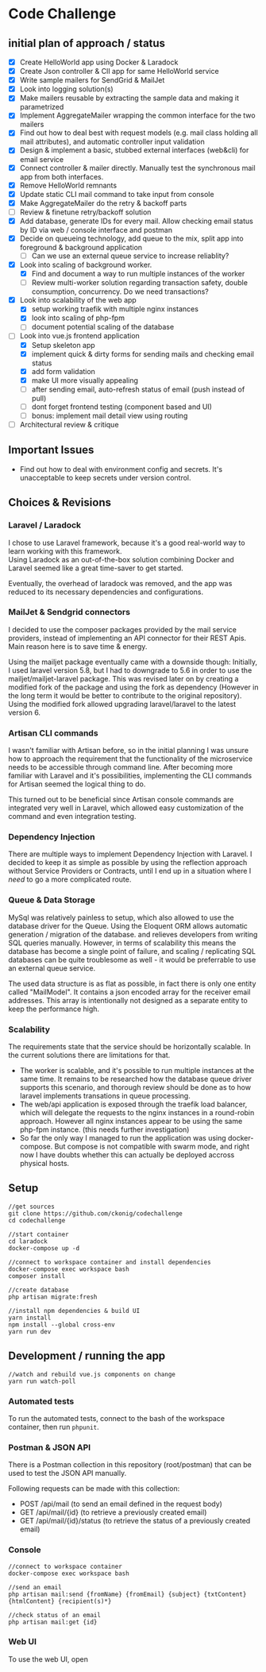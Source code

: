 # Code Challenge

## initial plan of approach / status

- [x] Create HelloWorld app using Docker & Laradock
- [x] Create Json controller & ClI app for same HelloWorld service
- [x] Write sample mailers for SendGrid & MailJet
- [x] Look into logging solution(s)
- [x] Make mailers reusable by extracting the sample data and making it parametrized
- [x] Implement AggregateMailer wrapping the common interface for the two mailers
- [x] Find out how to deal best with request models (e.g. mail class holding all mail attributes), and automatic controller input validation
- [x] Design & implement a basic, stubbed external interfaces (web&cli) for email service
- [x] Connect controller & mailer directly. Manually test the synchronous mail app from both interfaces.
- [x] Remove HelloWorld remnants
- [x] Update static CLI mail command to take input from console
- [x] Make AggregateMailer do the retry & backoff parts
- [ ] Review & finetune retry/backoff solution
- [x] Add database, generate IDs for every mail. Allow checking email status by ID via web / console interface and postman
- [x] Decide on queueing technology, add queue to the mix, split app into foreground & background application
  - [ ] Can we use an external queue service to increase reliablity?
- [x] Look into scaling of background worker.
  - [x] Find and document a way to run multiple instances of the worker
  - [ ] Review multi-worker solution regarding transaction safety, double consumption, concurrency. Do we need transactions?
- [x] Look into scalability of the web app
  - [x] setup working traefik with multiple nginx instances
  - [x] look into scaling of php-fpm
  - [ ] document potential scaling of the database
- [ ] Look into vue.js frontend application
  - [x] Setup skeleton app
  - [x] implement quick & dirty forms for sending mails and checking email status
  - [x] add form validation
  - [x] make UI more visually appealing
  - [ ] after sending email, auto-refresh status of email (push instead of pull)
  - [ ] dont forget frontend testing (component based and UI)
  - [ ] bonus: implement mail detail view using routing
- [ ] Architectural review & critique

## Important Issues

- Find out how to deal with environment config and secrets. It's unacceptable to keep secrets under version control.

## Choices & Revisions

### Laravel / Laradock

I chose to use Laravel framework, because it's a good real-world way to learn working with this framework.  
Using Laradock as an out-of-the-box solution combining Docker and Laravel seemed like a great time-saver to get started.

Eventually, the overhead of laradock was removed, and the app was reduced to its necessary dependencies and configurations.

### MailJet & Sendgrid connectors

I decided to use the composer packages provided by the mail service providers, instead of implementing an API connector for their REST Apis. Main reason here is to save time & energy.

Using the mailjet package eventually came with a downside though: Initially, I used laravel version 5.8, but I had to downgrade to 5.6 in order to use the mailjet/mailjet-laravel package. This was revised later on by creating a modified fork of the package and using the fork as dependency (However in the long term it would be better to contribute to the original repository). Using the modified fork allowed upgrading laravel/laravel to the latest version 6.

### Artisan CLI commands

I wasn't familiar with Artisan before, so in the initial planning I was unsure how to approach the requirement that the functionality of the microservice needs to be accessible through command line. After becoming more familiar with Laravel and it's possibilities, implementing the CLI commands for Artisan seemed the logical thing to do.

This turned out to be beneficial since Artisan console commands are integrated very well in Laravel, which allowed easy customization of the command and even integration testing.

### Dependency Injection

There are multiple ways to implement Dependency Injection with Laravel. I decided to keep it as simple as possible by using the reflection approach without Service Providers or Contracts, until I end up in a situation where I *need* to go a more complicated route.

### Queue & Data Storage

MySql was relatively painless to setup, which also allowed to use the database driver for the Queue. Using the Eloquent ORM allows automatic generation / migration of the database. and relieves developers from writing SQL queries manually. However, in terms of scalability this means the database has become a single point of failure, and scaling / replicating SQL databases can be quite troublesome as well - it would be preferrable to use an external queue service.

The used data structure is as flat as possible, in fact there is only one entity called "MailModel". It contains a json encoded array for the receiver email addresses. This array is intentionally not designed as a separate entity to keep the performance high.

### Scalability

The requirements state that the service should be horizontally scalable. In the current solutions there are limitations for that.

- The worker is scalable, and it's possible to run multiple instances at the same time. It remains to be researched how the database queue driver supports this scenario, and thorough review should be done as to how laravel implements transations in queue processing.
- The web/api application is exposed through the traefik load balancer, which will delegate the requests to the nginx instances in a round-robin approach. However all nginx instances appear to be using the same php-fpm instance. (this needs further investigation)
- So far the only way I managed to run the application was using docker-compose. But compose is not compatible with swarm mode, and right now I have doubts whether this can actually be deployed accross physical hosts.

## Setup

```cli
//get sources
git clone https://github.com/ckonig/codechallenge
cd codechallenge

//start container
cd laradock
docker-compose up -d

//connect to workspace container and install dependencies
docker-compose exec workspace bash
composer install

//create database
php artisan migrate:fresh

//install npm dependencies & build UI
yarn install
npm install --global cross-env
yarn run dev
```

## Development / running the app

```cli
//watch and rebuild vue.js components on change
yarn run watch-poll
```

### Automated tests

To run the automated tests, connect to the bash of the workspace container, then run ```phpunit```.

### Postman & JSON API

There is a Postman collection in this repository (root/postman) that can be used to test the JSON API manually.

Following requests can be made with this collection:

- POST /api/mail (to send an email defined in the request body)
- GET /api/mail/{id} (to retrieve a previously created email)
- GET /api/mail/{id}/status (to retrieve the status of a previously created email)

### Console

```cli
//connect to workspace container
docker-compose exec workspace bash

//send an email
php artisan mail:send {fromName} {fromEmail} {subject} {txtContent} {htmlContent} {recipient(s)*}

//check status of an email
php artisan mail:get {id}
```

### Web UI

To use the web UI, open 
